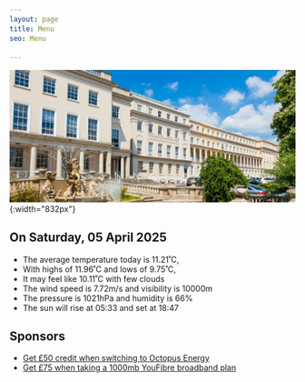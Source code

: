 ```yaml
---
layout: page
title: Menu
seo: Menu

---
```


![Logo](/images/logo.jpg){:width="832px"}

<!-- weather_marker starts -->
## On Saturday, 05 April 2025

- The average temperature today is 11.21˚C,
- With highs of 11.96˚C and lows of 9.75˚C,
- It may feel like 10.11˚C with few clouds
- The wind speed is 7.72m/s and visibility is 10000m
- The pressure is 1021hPa and humidity is 66%
- The sun will rise at 05:33 and set at 18:47

<!-- weather_marker ends -->

## Sponsors

- [Get £50 credit when switching to Octopus Energy](https://bit.ly/3oD1nnS)
- [Get £75 when taking a 1000mb YouFibre broadband plan](https://aklam.io/91zWhU?)



